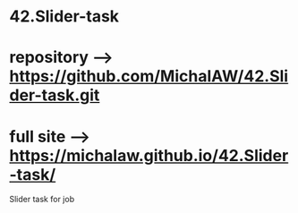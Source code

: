 # 42.Slider-task

# repository --> https://github.com/MichalAW/42.Slider-task.git
# full site --> https://michalaw.github.io/42.Slider-task/

Slider task for job

